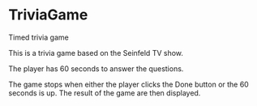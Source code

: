 # TriviaGame
Timed trivia game

This is a trivia game based on the Seinfeld TV show.

The player has 60 seconds to answer the questions. 

The game stops when either the player clicks the Done button or the 
60 seconds is up. The result of the game are then displayed.